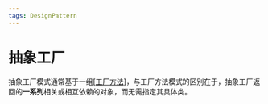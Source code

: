 ```yaml
---
tags: DesignPattern
---
```

# 抽象工厂

抽象工厂模式通常基于一组[[工厂方法]]，与工厂方法模式的区别在于，抽象工厂返回的**一系列**相关或相互依赖的对象，而无需指定其具体类。

[//begin]: # "Autogenerated link references for markdown compatibility"
[工厂方法]: 工厂方法.md "工厂方法"
[//end]: # "Autogenerated link references"
